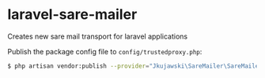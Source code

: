 # laravel-sare-mailer
Creates new sare mail transport for laravel applications

Publish the package config file to `config/trustedproxy.php`:

```bash
$ php artisan vendor:publish --provider="Jkujawski\SareMailer\SareMailerServiceProvider"
```
